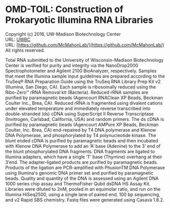 OMD-TOIL: Construction of Prokaryotic Illumina RNA Libraries
===
Copyright (c) 2016, UW-Madison Biotechnology Center  
URL: [UWBC](https://www.biotech.wisc.edu/services/dnaseq)  
URL: [https://github.com/McMahonLab/](https://github.com/McMahonLab/)  
All rights reserved.

Total RNA submitted to the University of Wisconsin-Madison Biotechnology Center is verified for purity and integrity via the NanoDrop2000 Spectrophotometer and Agilent 2100 BioAnalyzer, respectively.  Samples that meet the Illumina sample input guidelines are prepared according to the TruSeq® RNA Preparation Guide using the TruSeq RNA Library Prep Kit v2 (Illumina, San Diego, CA). Each sample is ribosomally reduced using the Ribo-Zero™ rRNA Removal kit (Bacteria).  Reduced rRNA samples are purified by paramagnetic beads (Agencourt RNAClean XP Beads, Beckman Coulter Inc., Brea, CA). Reduced rRNA is fragmented using divalent cations under elevated temperature and immediately reverse transcribed into double-stranded (ds) cDNA using SuperScript II Reverse Transcriptase (Invitrogen, Carlsbad, California, USA) and random primers.  The ds cDNA is purified by paramagnetic beads (Agencourt AMPure XP Beads, Beckman Coulter, Inc. Brea, CA) end-repaired by T4 DNA polymerase and Klenow DNA Polymerase, and phosphorylated by T4 polynucleotide kinase.  The blunt ended cDNA is purified by paramagnetic beads and then incubated with Klenow DNA Polymerase to add an ‘A’ base (Adenine) to the 3’ end of the blunt phosphorylated DNA fragments. DNA fragments are ligated to Illumina adapters, which have a single ‘T’ base (Thymine) overhang at their 3’end.  The adapter-ligated products are purified by paramagnetic beads.  Products of the ligation are PCR-amplified with PhusionTM DNA Polymerase using Illumina's genomic DNA primer set and purified by paramagnetic beads.  Quality and quantity of the DNA is assessed using an Agilent DNA 1000 series chip assay and ThermoFisher Qubit dsDNA HS Assay Kit.  Libraries were diluted to 2nM, pooled in an equimolar ratio, and run on the Illumina HiSeq2500, using a single lane of paired end, 100 bp sequencing, and v2 Rapid SBS chemistry.  Fastq files were generated using Casava 1.8.2.
